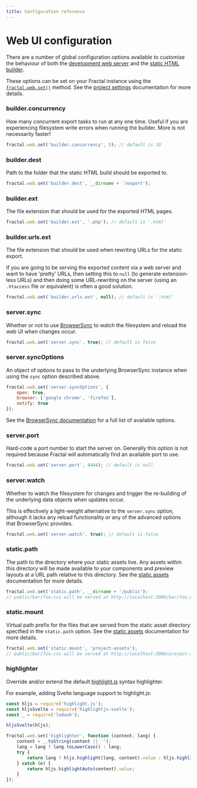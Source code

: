 ```yaml
---
title: Configuration reference
---
```


# Web UI configuration

There are a number of global configuration options available to customise the behaviour of both the [development web server](./development-server.html) and the [static HTML builder](../web/exporting-static-html.html).

These options can be set on your Fractal instance using the [`fractal.web.set()`](../../api/endpoints/fractal-web.html#set-path-value) method. See the [project settings](../project-settings.html) documentation for more details.

### builder.concurrency

How many concurrent export tasks to run at any one time. Useful if you are experiencing filesystem write errors when running the builder. More is not necessarily faster!

```js
fractal.web.set('builder.concurrency', 5); // default is 10
```

### builder.dest

Path to the folder that the static HTML build should be exported to.

```js
fractal.web.set('builder.dest', __dirname + '/export');
```

### builder.ext

The file extension that should be used for the exported HTML pages.

```js
fractal.web.set('builder.ext', '.php'); // default is '.html'
```

### builder.urls.ext

The file extension that should be used when rewriting URLs for the static export.

If you are going to be serving the exported content via a web server and want to have 'pretty' URLs, then setting this to `null` (to generate extension-less URLs) and then doing some URL-rewriting on the server (using an `.htaccess` file or equivalent) is often a good solution.

```js
fractal.web.set('builder.urls.ext', null); // default is '.html'
```

### server.sync

Whether or not to use [BrowserSync](http://browsersync.io) to watch the filesystem and reload the web UI when changes occur.

```js
fractal.web.set('server.sync', true); // default is false
```

### server.syncOptions

An object of options to pass to the underlying BrowserSync instance when using the `sync` option described above.

```js
fractal.web.set('server.syncOptions', {
    open: true,
    browser: ['google chrome', 'firefox'],
    notify: true
});
```

See the [BrowserSync documentation](https://www.browsersync.io/docs/options) for a full list of available options.

### server.port

Hard-code a port number to start the server on. Generally this option is not required because Fractal will automatically find an available port to use.

```js
fractal.web.set('server.port', 4444); // default is null
```

### server.watch

Whether to watch the filesystem for changes and trigger the re-building of the underlying data objects when updates occur.

This is effectively a light-weight alternative to the `server.sync` option, although it lacks any reload functionality or any of the advanced options that BrowserSync provides.

```js
fractal.web.set('server.watch', true); // default is false
```

### static.path

The path to the directory where your static assets live. Any assets within this directory will be made available to your components and preview layouts at a URL path relative to this directory. See the [static assets](../web/#static-assets) documentation for more details.

```js
fractal.web.set('static.path', __dirname + '/public');
// public/bar/foo.css will be served at http://localhost:3000/bar/foo.css
```

### static.mount

Virtual path prefix for the files that are served from the static asset directory specified in the `static.path` option. See the [static assets](../web/#static-assets) documentation for more details.

```js
fractal.web.set('static.mount', 'project-assets');
// public/bar/foo.css will be served at http://localhost:3000/project-assets/bar/foo.css
```

### highlighter <Badge text="added in v1.4.0" type="tip"/>

Override and/or extend the default [highlight.js](https://github.com/highlightjs/highlight.js/) syntax highlighter.

For example, adding Svelte language support to highlight.js:
```js
const hljs = require('highlight.js');
const hljsSvelte = require('highlightjs-svelte');
const _ = require('lodash');

hljsSvelte(hljs);

fractal.web.set('highlighter', function (content, lang) {
    content = _.toString(content || '');
    lang = lang ? lang.toLowerCase() : lang;
    try {
        return lang ? hljs.highlight(lang, content).value : hljs.highlightAuto(content).value;
    } catch (e) {
        return hljs.highlightAuto(content).value;
    }
});
```

<!-- ### assets.mount -->
